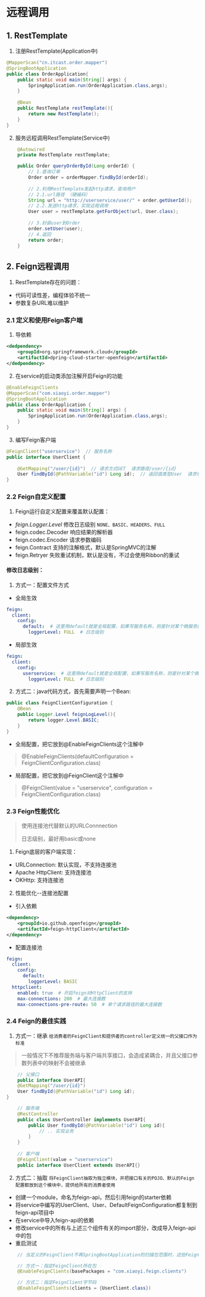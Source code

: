 # 远程调用

## 1. RestTemplate

1. 注册RestTemplate(Application中)
```java
@MapperScan("cn.itcast.order.mapper")
@SpringBootApplication
public class OrderApplication{
    public static void main(String[] args) {
        SpringApplication.run(OrderApplication.class,args);
    }
    
    @Bean
    public RestTemplate restTemplate(){
        return new RestTemplate();
    }
}
```
2. 服务远程调用RestTemplate(Service中)
```java
    @Autowired
    private RestTemplate restTemplate;

    public Order queryOrderById(Long orderId) {
        // 1.查询订单
        Order order = orderMapper.findById(orderId);
        
        // 2.利用RestTemplate发起http请求，查询用户
        // 2.1.url路径 （硬编码）
        String url = "http://userservice/user/" + order.getUserId();
        // 2.2.发送http请求，实现远程调用
        User user = restTemplate.getForObject(url, User.class);
        
        // 3.封装user到Order
        order.setUser(user);
        // 4.返回
        return order;
    }
```
## 2. Feign远程调用

1. RestTemplate存在的问题：
* 代码可读性差，编程体验不统一
* 参数复杂URL难以维护

### 2.1 定义和使用Feign客户端

1. 导依赖
```xml
<dedpendency>
    <groupId>org.springframework.cloud</groupId>
    <artifactId>dpring-cloud-starter-openfeign</artifactId>
</dedpendency>
```

2. 在service的启动类添加注解开启Feign的功能
```java
@EnableFeignClients
@MapperScan("com.xiaoyi.order.mapper")
@SpringBootApplication
public class OrderApplication {
    public static void main(String[] args) {
        SpringApplication.run(OrderApplication.class,args);
    }
}
```

3. 编写Feign客户端
```java
@FeignClient("userservice")  // 服务名称
public interface UserClient {
    
    @GetMapping("/user/{id}")  // 请求方式GET  请求路径/user/{id}
    User findById(@PathVariable("id") Long id);  // 返回值类型User  请求参数Long id
}
```

### 2.2 Feign自定义配置
1. Feign运行自定义配置来覆盖默认配置：
* *feign.Logger.Level* 修改日志级别  ``NONE、BASIC、HEADERS、FULL``
* feign.codec.Decoder 响应结果的解析器
* feign.codec.Encoder 请求参数编码
* feign.Contract  支持的注解格式，默认是SpringMVC的注解
* feign.Retryer  失败重试机制，默认是没有，不过会使用Ribbon的重试

#### 修改日志级别：
1. 方式一：配置文件方式
* 全局生效
```yml
feign:
  client:
    config:
      default:  # 这里用default就是全局配置，如果写服务名称，则是针对某个微服务的配置
        loggerLevel: FULL  # 日志级别
```
* 局部生效
```yml
feign:
  client:
    config:
      userservice:  # 这里用default就是全局配置，如果写服务名称，则是针对某个微服务的配置
        loggerLevel: FULL  # 日志级别
```

2. 方式二：java代码方式，首先需要声明一个Bean:
```java
public class FeignClientConfiguration {
    @Bean
    public Logger.Level feignLogLevel(){
        return logger.Level.BASIC;
    }
}
```
* 全局配置，把它放到@EnableFeignClients这个注解中
> @EnableFeignClients(defaultConfiguration = FeignClientConfiguration.class)
* 局部配置，把它放到@FeignClient这个注解中
> @FeignClient(value = "userservice", configuration = FeignClientConfiguration.class)

### 2.3 Feign性能优化

> 使用连接池代替默认的URLConnnection
> 
> 日志级别，最好用basic或none

1. Feign底层的客户端实现：
* URLConnection: 默认实现，不支持连接池
* Apache HttpClient: 支持连接池
* OKHttp: 支持连接池

2. 性能优化--连接池配置
* 引入依赖
```xml
<dependency>
    <groupId>io.github.openfeign</groupId>
    <artifactId>feign-httpClient</artifactId>
</dependency>
```

* 配置连接池
```yml
feign:
  client:
    config:
      default:
        loggerLevel: BASIC
  httpclient:
    enabled: true  # 开启feign对HttpClient的支持
    max-connections: 200  # 最大连接数
    max-connections-pre-route: 50  # 单个请求路径的最大连接数
```

### 2.4 Feign的最佳实践

1. 方式一：继承  ``给消费者的FeignClient和提供者的controller定义统一的父接口作为标准``
> 一般情况下不推荐服务端与客户端共享接口，会造成紧耦合，并且父接口参数列表中的映射不会被继承
```java
    // 父接口
    public interface UserAPI{
    @GetMapping("/user/{id}")
    User findById(@PathVariable("id") Long id);
}

    // 服务端
    @RestController
    public class UserController implements UserAPI{
        public User findById(@PathVariable("id") Long id){
            // .. 实现业务
        }
    }
    
    // 客户端
    @FeignClient(value = "userservice")
    public interface UserClient extends UserAPI{}
```

2. 方式二：抽取  ``将FeignClient抽取为独立模块，并把接口有关的POJO、默认的Feign配置都放到这个模块中，提供给所有的消费者使用``
* 创建一个module，命名为feign-api，然后引用feign的starter依赖
* 将service中编写的UserClient、User、DefaultFeignConfiguration都复制到feign-api项目中
* 在service中导入feign-api的依赖
* 修改service中的所有与上述三个组件有关的import部分，改成导入feign-api中的包
* 重启测试

```java
    // 当定义的FeignClient不再SpringBootApplication的扫描包范围时，这些FeignClient是无法使用，有两种方式解决：

    // 方式一：指定FeignClient所在包
    @EnableFeignClients(basePackages = "com.xiaoyi.feign.clients")

    // 方式二：指定FeignClient字节码
    @EnableFeignClients(clients = {UserClient.class})
```